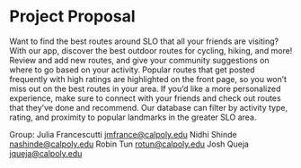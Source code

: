 # Project Proposal 
Want to find the best routes around SLO that all your friends are visiting? With our app, discover the best outdoor routes for cycling, hiking, and more! Review and add new routes, and give your community suggestions on where to go based on your activity. Popular routes that get posted frequently with high ratings are highlighted on the front page, so you won’t miss out on the best routes in your area. If you’d like a more personalized experience, make sure to connect with your friends and check out routes that they’ve done and recommend. Our database can filter by activity type, rating, and proximity to popular landmarks in the greater SLO area. 

Group:
Julia Francescutti jmfrance@calpoly.edu
Nidhi Shinde nashinde@calpoly.edu
Robin Tun rotun@calpoly.edu
Josh Queja jqueja@calpoly.edu
